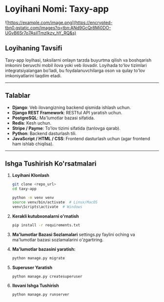 # Loyihani Nomi: Taxy-app
![https://example.com/image.png](https://encrypted-tbn0.gstatic.com/images?q=tbn:ANd9GcQr8Mi0DO-UGvB6Sr7o7AsiITmzIkzv_hY_RQ&s)


## Loyihaning Tavsifi
Taxy-app loyihasi, taksilarni onlayn tarzda buyurtma qilish va boshqarish imkonini beruvchi mobil ilova yoki veb ilovadir. Loyihada to'lov tizimlari integratsiyalangan bo'ladi, bu foydalanuvchilarga oson va qulay to'lov imkoniyatlarini taqdim etadi.

---

## Talablar
- **Django**: Veb ilovangizning backend qismida ishlash uchun.
- **Django REST Framework**: RESTful API yaratish uchun.
- **PostgreSQL**: Ma'lumotlar bazasi sifatida.
- **Redis**: Kesh uchun.
- **Stripe / Payme**: To'lov tizimi sifatida (tanlovga qarab).
- **Python**: Backend dasturlash tili.
- **JavaScript / HTML / CSS**: Frontend dasturlash uchun (agar frontend ham ishlab chiqilsa).

---

## Ishga Tushirish Ko'rsatmalari
1. **Loyihani Klonlash**
     ```bash
   git clone <repo_url>
   cd taxy-app

   python -m venv venv
   source venv/bin/activate  # Linux/MacOS
   venv\Scripts\activate  # Windows
2. **Kerakli kutubxonalarni o'rnatish**
      ```bash 
      pip install -r requirements.txt
3. **Ma'lumotlar Bazasi Sozlamalari** settings.py faylini oching va ma'lumotlar bazasi sozlamalarini o'zgartiring.

4. **Ma'lumotlar bazasini yaratish:**
      ```bash 
      python manage.py migrate

5. **Superuser Yaratish**
      ```bash 
      python manage.py createsuperuser
6. **Ilovani Ishga Tushirish**
      ```bash 
      python manage.py runserver




  

 



